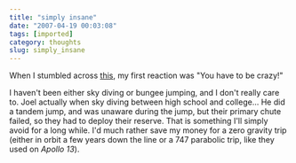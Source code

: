 ```yaml
---
title: "simply insane"
date: "2007-04-19 00:03:08"
tags: [imported]
category: thoughts
slug: simply_insane
---
```


When I stumbled across
<a href="http://video.google.com/videoplay?docid=-1120619888350136916" title="Wow, nerves of steel">this</a>,
my first reaction was "You have to be crazy!"

I haven't been either sky diving or bungee jumping, and I don't really care to.
Joel actually when sky diving between high school and college... He did a tandem
jump, and was unaware during the jump, but their primary chute failed, so they
had to deploy their reserve. That is something I'll simply avoid for a long
while. I'd much rather save my money for a zero gravity trip (either in orbit a
few years down the line or a 747 parabolic trip, like they used on <em>Apollo
13</em>).
